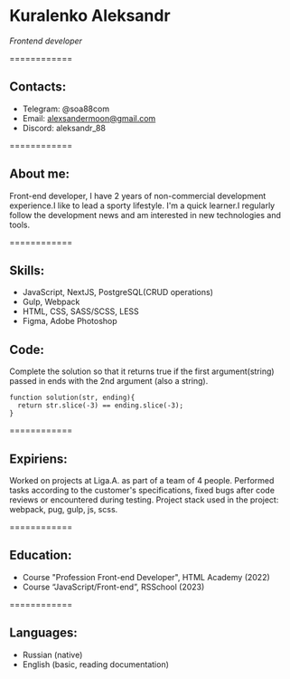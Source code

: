 # Kuralenko Aleksandr
*Frontend developer*

============
## Contacts:

- Telegram: @soa88com
- Email: alexsandermoon@gmail.com
- Discord: aleksandr_88

============
## About me:

Front-end developer, I have 2 years of non-commercial development experience.I like to lead a sporty lifestyle. I'm a quick learner.I regularly follow the development news and am interested in new technologies and tools. 

============
## Skills:

- JavaScript, NextJS, PostgreSQL(CRUD operations)
- Gulp, Webpack
- HTML, CSS, SASS/SCSS, LESS
- Figma, Adobe Photoshop

## Code:

Complete the solution so that it returns true if the first argument(string) passed in ends with the 2nd argument (also a string). 
```
function solution(str, ending){
  return str.slice(-3) == ending.slice(-3);
}
```

============
## Expiriens:

Worked on projects at Liga.A. as part of a team of 4 people. Performed tasks according to the customer's specifications, fixed bugs after code reviews or encountered during testing. Project stack used in the project: webpack, pug, gulp, js, scss.

============
## Education:

- Course "Profession Front-end Developer", HTML Academy (2022)
- Course “JavaScript/Front-end”, RSSchool (2023)

============
## Languages:

- Russian (native)
- English (basic, reading documentation)

